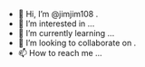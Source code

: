- 👋 Hi, I’m @jimjim108 .
- 👀 I’m interested in ...
- 🌱 I’m currently learning ...
- 💞️ I’m looking to collaborate on .
- 📫 How to reach me ...

<!---
jimjim108/jimjim108 is a ✨ special ✨ repository because its `README.md` (this file) appears on your GitHub profile.
You can click the Preview link to take a look at your changes.
--->
